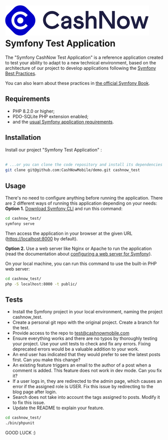 ![img.png](img.png) <br>Symfony Test Application
========================

The "Symfony CashNow Test Application" is a reference application created to test your
ability to adapt to a new technical environment, based on the architecture of our project
to develop applications following the [Symfony Best Practices][1].

You can also learn about these practices in [the official Symfony Book][5].

Requirements
------------

  * PHP 8.2.0 or higher;
  * PDO-SQLite PHP extension enabled;
  * and the [usual Symfony application requirements][2].

Installation
------------

Install our project "Symfony Test Application"  :


```bash

# ...or you can clone the code repository and install its dependencies
git clone git@github.com:CashNowMobile/demo.git cashnow_test
```

Usage
-----

There's no need to configure anything before running the application. There are
2 different ways of running this application depending on your needs:
**Option 1.** [Download Symfony CLI][4] and run this command:
```bash
cd cashnow_test/
symfony serve


```

Then access the application in your browser at the given URL (<https://localhost:8000> by default).

**Option 2.** Use a web server like Nginx or Apache to run the application
(read the documentation about [configuring a web server for Symfony][3]).

On your local machine, you can run this command to use the built-in PHP web server:

```bash
cd cashnow_test/
php -S localhost:8000 -t public/
```

Tests
-----

* Install the Symfony project in your local environment, naming the project cashnow_test.
* Create a personal git repo with the original project. Create a branch for the test.
* Provide access to the repo to test@cashnowmobile.com
* Ensure everything works and there are no typos by thoroughly testing your project. Use your unit tests to check and fix any errors. Fixing deprecated errors would be a valuable addition to your work.
* An end user has indicated that they would prefer to see the latest posts first. Can you make this change?
* An existing feature triggers an email to the author of a post when a comment is added. This feature does not work in dev mode. Can you fix it?
* If a user logs in, they are redirected to the admin page, which causes an error if the assigned role is USER. Fix this issue by redirecting to the blog page after login.
* Search does not take into account the tags assigned to posts. Modify it to fix this issue.
* Update the README to explain your feature.

```bash
cd cashnow_test/
./bin/phpunit
```

GOOD LUCK :)

[1]: https://symfony.com/doc/current/best_practices.html
[2]: https://symfony.com/doc/current/setup.html#technical-requirements
[3]: https://symfony.com/doc/current/setup/web_server_configuration.html
[4]: https://symfony.com/download
[5]: https://symfony.com/book
[6]: https://getcomposer.org/
